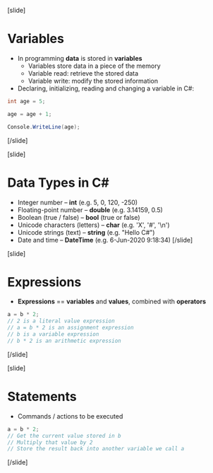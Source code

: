 [slide]
# Variables
* In programming **data** is stored in **variables**
  * Variables store data in a piece of the memory
  * Variable read: retrieve the stored data
  * Variable write: modify the stored information
* Declaring, initializing, reading and changing a variable in C#:
```csharp
int age = 5;
```
```csharp
age = age + 1;
```
```csharp
Console.WriteLine(age);
```
[/slide]

[slide]
# Data Types in C#
* Integer number – **int** (e.g. 5, 0, 120, -250)
* Floating-point number – **double** (e.g. 3.14159, 0.5)
* Boolean (true / false) – **bool** (true or false)
* Unicode characters (letters) – **char** (e.g. 'X', '#', '\n')
* Unicode strings (text) – **string** (e.g. "Hello C#")
* Date and time – **DateTime** (e.g. 6-Jun-2020 9:18:34)
[/slide]

[slide]
# Expressions
* **Expressions** == **variables** and **values**, combined with **operators**
```csharp
a = b * 2;
// 2 is a literal value expression
// a = b * 2 is an assignment expression
// b is a variable expression
// b * 2 is an arithmetic expression
```
[/slide]

[slide]
# Statements
* Commands / actions to be executed
```csharp
a = b * 2;
// Get the current value stored in b
// Multiply that value by 2
// Store the result back into another variable we call a
```
[/slide]